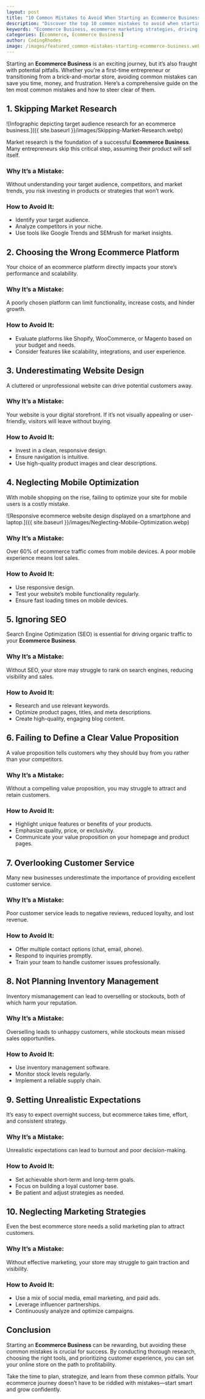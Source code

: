 ```yaml
---
layout: post
title: "10 Common Mistakes to Avoid When Starting an Ecommerce Business"
description: "Discover the top 10 common mistakes to avoid when starting an ecommerce business. Learn practical tips to set up your online store for success."
keywords: "Ecommerce Business, ecommerce marketing strategies, driving sales, online store marketing, ecommerce tips"
categories: [Ecommerce, Ecommerce Business]
author: CodingRhodes
image: /images/featured_common-mistakes-starting-ecommerce-business.webp
---
```



Starting an **Ecommerce Business** is an exciting journey, but it’s also fraught with potential pitfalls. Whether you're a first-time entrepreneur or transitioning from a brick-and-mortar store, avoiding common mistakes can save you time, money, and frustration. Here’s a comprehensive guide on the ten most common mistakes and how to steer clear of them.

## 1. **Skipping Market Research**

![Infographic depicting target audience research for an ecommerce business.]({{ site.baseurl }}/images/Skipping-Market-Research.webp)

Market research is the foundation of a successful **Ecommerce Business**. Many entrepreneurs skip this critical step, assuming their product will sell itself.

### Why It’s a Mistake:
Without understanding your target audience, competitors, and market trends, you risk investing in products or strategies that won’t work.

### How to Avoid It:
- Identify your target audience.
- Analyze competitors in your niche.
- Use tools like Google Trends and SEMrush for market insights.

## 2. **Choosing the Wrong Ecommerce Platform**
Your choice of an ecommerce platform directly impacts your store’s performance and scalability.

### Why It’s a Mistake:
A poorly chosen platform can limit functionality, increase costs, and hinder growth.

### How to Avoid It:
- Evaluate platforms like Shopify, WooCommerce, or Magento based on your budget and needs.
- Consider features like scalability, integrations, and user experience.

## 3. **Underestimating Website Design**
A cluttered or unprofessional website can drive potential customers away.

### Why It’s a Mistake:
Your website is your digital storefront. If it’s not visually appealing or user-friendly, visitors will leave without buying.

### How to Avoid It:
- Invest in a clean, responsive design.
- Ensure navigation is intuitive.
- Use high-quality product images and clear descriptions.

## 4. **Neglecting Mobile Optimization**
With mobile shopping on the rise, failing to optimize your site for mobile users is a costly mistake.

![Responsive ecommerce website design displayed on a smartphone and laptop.]({{ site.baseurl }}/images/Neglecting-Mobile-Optimization.webp)

### Why It’s a Mistake:
Over 60% of ecommerce traffic comes from mobile devices. A poor mobile experience means lost sales.

### How to Avoid It:
- Use responsive design.
- Test your website’s mobile functionality regularly.
- Ensure fast loading times on mobile devices.

## 5. **Ignoring SEO**
Search Engine Optimization (SEO) is essential for driving organic traffic to your **Ecommerce Business**.

### Why It’s a Mistake:
Without SEO, your store may struggle to rank on search engines, reducing visibility and sales.

### How to Avoid It:
- Research and use relevant keywords.
- Optimize product pages, titles, and meta descriptions.
- Create high-quality, engaging blog content.

## 6. **Failing to Define a Clear Value Proposition**
A value proposition tells customers why they should buy from you rather than your competitors.

### Why It’s a Mistake:
Without a compelling value proposition, you may struggle to attract and retain customers.

### How to Avoid It:
- Highlight unique features or benefits of your products.
- Emphasize quality, price, or exclusivity.
- Communicate your value proposition on your homepage and product pages.

## 7. **Overlooking Customer Service**
Many new businesses underestimate the importance of providing excellent customer service.

### Why It’s a Mistake:
Poor customer service leads to negative reviews, reduced loyalty, and lost revenue.

### How to Avoid It:
- Offer multiple contact options (chat, email, phone).
- Respond to inquiries promptly.
- Train your team to handle customer issues professionally.

## 8. **Not Planning Inventory Management**
Inventory mismanagement can lead to overselling or stockouts, both of which harm your reputation.

### Why It’s a Mistake:
Overselling leads to unhappy customers, while stockouts mean missed sales opportunities.

### How to Avoid It:
- Use inventory management software.
- Monitor stock levels regularly.
- Implement a reliable supply chain.

## 9. **Setting Unrealistic Expectations**
It’s easy to expect overnight success, but ecommerce takes time, effort, and consistent strategy.

### Why It’s a Mistake:
Unrealistic expectations can lead to burnout and poor decision-making.

### How to Avoid It:
- Set achievable short-term and long-term goals.
- Focus on building a loyal customer base.
- Be patient and adjust strategies as needed.

## 10. **Neglecting Marketing Strategies**
Even the best ecommerce store needs a solid marketing plan to attract customers.

### Why It’s a Mistake:
Without effective marketing, your store may struggle to gain traction and visibility.

### How to Avoid It:
- Use a mix of social media, email marketing, and paid ads.
- Leverage influencer partnerships.
- Continuously analyze and optimize campaigns.

## Conclusion
Starting an **Ecommerce Business** can be rewarding, but avoiding these common mistakes is crucial for success. By conducting thorough research, choosing the right tools, and prioritizing customer experience, you can set your online store on the path to profitability.

Take the time to plan, strategize, and learn from these common pitfalls. Your ecommerce journey doesn’t have to be riddled with mistakes—start smart and grow confidently.
